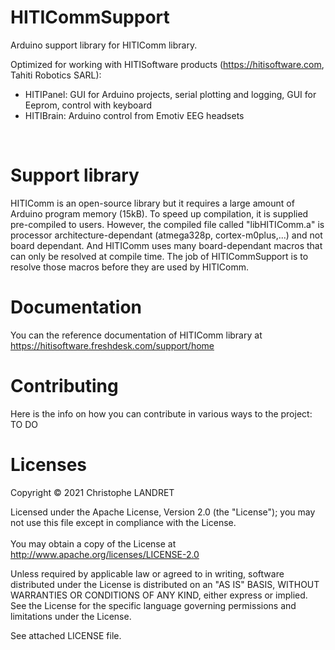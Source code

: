 # HITICommSupport
Arduino support library for HITIComm library.
<br>

Optimized for working with HITISoftware products (https://hitisoftware.com, Tahiti Robotics SARL):
* HITIPanel: GUI for Arduino projects, serial plotting and logging, GUI for Eeprom, control with keyboard
* HITIBrain: Arduino control from Emotiv EEG headsets
<br>

# Support library
HITIComm is an open-source library but it requires a large amount of Arduino program memory (15kB).
To speed up compilation, it is supplied pre-compiled to users.
However, the compiled file called "libHITIComm.a" is processor architecture-dependant (atmega328p, cortex-m0plus,...) and not board dependant.
And HITIComm uses many board-dependant macros that can only be resolved at compile time.
The job of HITICommSupport is to resolve those macros before they are used by HITIComm.
<br>

# Documentation
You can the reference documentation of HITIComm library at https://hitisoftware.freshdesk.com/support/home
<br>

# Contributing
Here is the info on how you can contribute in various ways to the project: TO DO
<br>

# Licenses
Copyright © 2021 Christophe LANDRET

Licensed under the Apache License, Version 2.0 (the "License");
you may not use this file except in compliance with the License.
<br><br>
You may obtain a copy of the License at http://www.apache.org/licenses/LICENSE-2.0

Unless required by applicable law or agreed to in writing, software
distributed under the License is distributed on an "AS IS" BASIS,
WITHOUT WARRANTIES OR CONDITIONS OF ANY KIND, either express or implied.
See the License for the specific language governing permissions and
limitations under the License.

See attached LICENSE file.